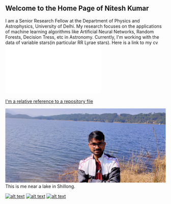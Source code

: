## Welcome to the Home Page of Nitesh Kumar

I am a Senior Research Fellow at the Department of Physics and Astrophysics, University of Delhi. My research focuses on the applications of machine learning algorithms like Artificial Neural Networks, Random Forests, Decision Tress, etc in Astronomy. Currently, I'm working with the data of variable stars(in particular RR Lyrae stars).
Here is a link to my cv![](cv.pdf)

[I'm a relative reference to a repository file](../about/)


![Nitesh Kumar](IMG20211126105307.jpg)
This is me near a lake in Shillong.

<!-- display the social media buttons in your README -->
[![alt text][1.1]][1]
[![alt text][2.1]][2]
[![alt text][3.1]][3]
<!-- [![alt text][4.1| width=100]][4] -->

[1.1]: http://i.imgur.com/wWzX9uB.png (Follow on Twitter)
[2.1]: http://i.imgur.com/fep1WsG.png (Connect with me on Facebook)
[3.1]: http://i.imgur.com/9I6NRUm.png (Follow for codes)
<!-- [4.1]: https://upload.wikimedia.org/wikipedia/commons/5/58/Instagram-Icon.png -->

<!-- links to your social media accounts -->
<!-- update these accordingly -->

[1]: http://www.twitter.com/astro_nitesh
[2]: http://www.facebook.com/Nits874
[3]: http://www.github.com/niteshchandra039
<!-- [4]: https://www.instagram.com/27_nitesh -->
